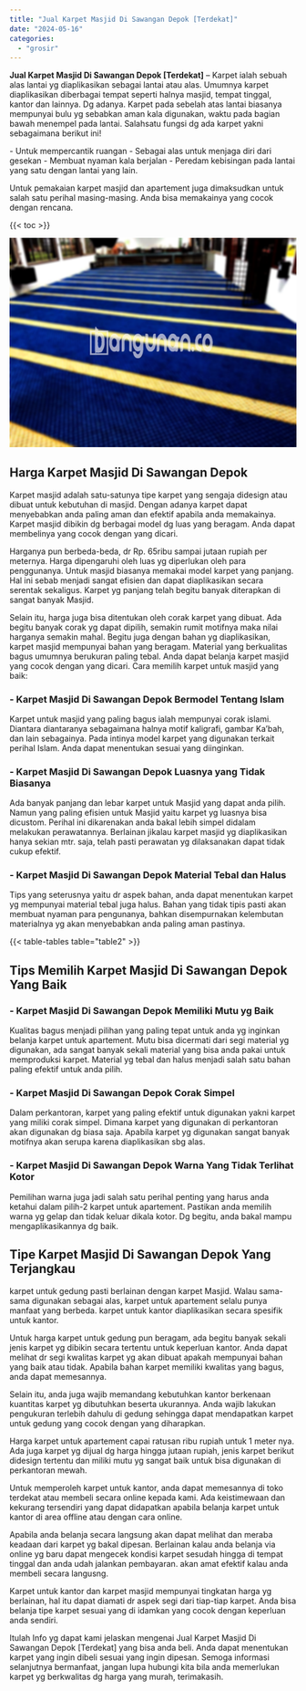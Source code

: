```yaml
---
title: "Jual Karpet Masjid Di Sawangan Depok [Terdekat]"
date: "2024-05-16"
categories: 
  - "grosir"
---
```


**Jual Karpet Masjid Di Sawangan Depok \[Terdekat\]** – Karpet ialah sebuah alas lantai yg diaplikasikan sebagai lantai atau alas. Umumnya karpet diaplikasikan diberbagai tempat seperti halnya masjid, tempat tinggal, kantor dan lainnya. Dg adanya. Karpet pada sebelah atas lantai biasanya mempunyai bulu yg sebabkan aman kala digunakan, waktu pada bagian bawah menempel pada lantai. Salahsatu fungsi dg ada karpet yakni sebagaimana berikut ini!

\- Untuk mempercantik ruangan - Sebagai alas untuk menjaga diri dari gesekan - Membuat nyaman kala berjalan - Peredam kebisingan pada lantai yang satu dengan lantai yang lain.

Untuk pemakaian karpet masjid dan apartement juga dimaksudkan untuk salah satu perihal masing-masing. Anda bisa memakainya yang cocok dengan rencana.

{{< toc >}}

![Jual Karpet Masjid Di Sawangan Depok [Terdekat]](/images/grosir-karpet-murah-17.png)

## Harga Karpet Masjid Di Sawangan Depok

Karpet masjid adalah satu-satunya tipe karpet yang sengaja didesign atau dibuat untuk kebutuhan di masjid. Dengan adanya karpet dapat menyebabkan anda paling aman dan efektif apabila anda memakainya. Karpet masjid dibikin dg berbagai model dg luas yang beragam. Anda dapat membelinya yang cocok dengan yang dicari.

Harganya pun berbeda-beda, dr Rp. 65ribu sampai jutaan rupiah per meternya. Harga dipengaruhi oleh luas yg diperlukan oleh para penggunanya. Untuk masjid biasanya memakai model karpet yang panjang. Hal ini sebab menjadi sangat efisien dan dapat diaplikasikan secara serentak sekaligus. Karpet yg panjang telah begitu banyak diterapkan di sangat banyak Masjid.

Selain itu, harga juga bisa ditentukan oleh corak karpet yang dibuat. Ada begitu banyak corak yg dapat dipilih, semakin rumit motifnya maka nilai harganya semakin mahal. Begitu juga dengan bahan yg diaplikasikan, karpet masjid mempunyai bahan yang beragam. Material yang berkualitas bagus umumnya berukuran paling tebal. Anda dapat belanja karpet masjid yang cocok dengan yang dicari. Cara memilih karpet untuk masjid yang baik:

### \- Karpet Masjid Di Sawangan Depok Bermodel Tentang Islam

Karpet untuk masjid yang paling bagus ialah mempunyai corak islami. Diantara diantaranya sebagaimana halnya motif kaligrafi, gambar Ka’bah, dan lain sebagainya. Pada intinya model karpet yang digunakan terkait perihal Islam. Anda dapat menentukan sesuai yang diinginkan.

### \- Karpet Masjid Di Sawangan Depok Luasnya yang Tidak Biasanya

Ada banyak panjang dan lebar karpet untuk Masjid yang dapat anda pilih. Namun yang paling efisien untuk Masjid yaitu karpet yg luasnya bisa dicustom. Perihal ini dikarenakan anda bakal lebih simpel didalam melakukan perawatannya. Berlainan jikalau karpet masjid yg diaplikasikan hanya sekian mtr. saja, telah pasti perawatan yg dilaksanakan dapat tidak cukup efektif.

### \- Karpet Masjid Di Sawangan Depok Material Tebal dan Halus

Tips yang seterusnya yaitu dr aspek bahan, anda dapat menentukan karpet yg mempunyai material tebal juga halus. Bahan yang tidak tipis pasti akan membuat nyaman para pengunanya, bahkan disempurnakan kelembutan materialnya yg akan menyebabkan anda paling aman pastinya.

{{< table-tables table="table2" >}}

## Tips Memilih Karpet Masjid Di Sawangan Depok Yang Baik

### \- Karpet Masjid Di Sawangan Depok Memiliki Mutu yg Baik

Kualitas bagus menjadi pilihan yang paling tepat untuk anda yg inginkan belanja karpet untuk apartement. Mutu bisa dicermati dari segi material yg digunakan, ada sangat banyak sekali material yang bisa anda pakai untuk memproduksi karpet. Material yg tebal dan halus menjadi salah satu bahan paling efektif untuk anda pilih.

### \- Karpet Masjid Di Sawangan Depok Corak Simpel

Dalam perkantoran, karpet yang paling efektif untuk digunakan yakni karpet yang miliki corak simpel. Dimana karpet yang digunakan di perkantoran akan digunakan dg biasa saja. Apabila karpet yg digunakan sangat banyak motifnya akan serupa karena diaplikasikan sbg alas.

### \- Karpet Masjid Di Sawangan Depok Warna Yang Tidak Terlihat Kotor

Pemilihan warna juga jadi salah satu perihal penting yang harus anda ketahui dalam pilih-2 karpet untuk apartement. Pastikan anda memilih warna yg gelap dan tidak keluar dikala kotor. Dg begitu, anda bakal mampu mengaplikasikannya dg baik.

## Tipe Karpet Masjid Di Sawangan Depok Yang Terjangkau

karpet untuk gedung pasti berlainan dengan karpet Masjid. Walau sama-sama digunakan sebagai alas, karpet untuk apartement selalu punya manfaat yang berbeda. karpet untuk kantor diaplikasikan secara spesifik untuk kantor.

Untuk harga karpet untuk gedung pun beragam, ada begitu banyak sekali jenis karpet yg dibikin secara tertentu untuk keperluan kantor. Anda dapat melihat dr segi kwalitas karpet yg akan dibuat apakah mempunyai bahan yang baik atau tidak. Apabila bahan karpet memiliki kwalitas yang bagus, anda dapat memesannya.

Selain itu, anda juga wajib memandang kebutuhkan kantor berkenaan kuantitas karpet yg dibutuhkan beserta ukurannya. Anda wajib lakukan pengukuran terlebih dahulu di gedung sehingga dapat mendapatkan karpet untuk gedung yang cocok dengan yang diharapkan.

Harga karpet untuk apartement capai ratusan ribu rupiah untuk 1 meter nya. Ada juga karpet yg dijual dg harga hingga jutaan rupiah, jenis karpet berikut didesign tertentu dan miliki mutu yg sangat baik untuk bisa digunakan di perkantoran mewah.

Untuk memperoleh karpet untuk kantor, anda dapat memesannya di toko terdekat atau membeli secara online kepada kami. Ada keistimewaan dan kekurang tersendiri yang dapat didapatkan apabila belanja karpet untuk kantor di area offline atau dengan cara online.

Apabila anda belanja secara langsung akan dapat melihat dan meraba keadaan dari karpet yg bakal dipesan. Berlainan kalau anda belanja via online yg baru dapat mengecek kondisi karpet sesudah hingga di tempat tinggal dan anda udah jalankan pembayaran. akan amat efektif kalau anda membeli secara langusng.

Karpet untuk kantor dan karpet masjid mempunyai tingkatan harga yg berlainan, hal itu dapat diamati dr aspek segi dari tiap-tiap karpet. Anda bisa belanja tipe karpet sesuai yang di idamkan yang cocok dengan keperluan anda sendiri.

Itulah Info yg dapat kami jelaskan mengenai Jual Karpet Masjid Di Sawangan Depok \[Terdekat\] yang bisa anda beli. Anda dapat menentukan karpet yang ingin dibeli sesuai yang ingin dipesan. Semoga informasi selanjutnya bermanfaat, jangan lupa hubungi kita bila anda memerlukan karpet yg berkwalitas dg harga yang murah, terimakasih.
